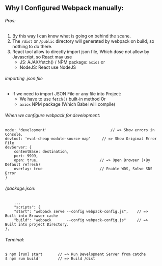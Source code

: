 ## Why I Configured Webpack manually:



###### Pros: 
1. By this way I can know what is going on behind the scane. 
2. The `/dist` or `/public` directory will generated by webpack on build, so nothing to do there.
3. React tool allow to directly import json file, Which dose not allow by Javascript, so React may use
	*	JS: AJAX/fetch() / NPM package: `axios`  or 
	* NodeJS:  React use NodeJS 



###### importing .json file
* If we need to import JSON File or any file into Project:
	- We have to use `fetch()` built-in method Or
	- `axiox` NPM package 	(Which Babel will compile)




###### When we configure webpack for development:
	mode: 'development'                             // => Show errors in Console,
	devtool: 'eval-cheap-module-source-map'  	// => Show Original Error File 
	devServer: {
		contentBase: destination,
		port: 9999,
		open: true,                            // => Open Browser (+By Default refresh)
		overlay: true                          // Enable WDS, Solve SDS Error
	}




###### /package.json:
		...
		"scripts": {
		"start": "webpack serve --config webpack-config.js", 	// => Built into Browser cache
		"build": "webpack       --config webpack-config.js" 	// => Built into project Directory. 
	},




###### Terminal: 
	$ npm [run] start		// => Run Development Server from catche
	$ npm run build` 		// => Build /dist


